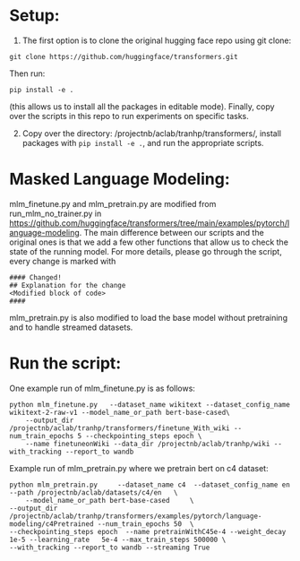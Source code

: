 # Setup:
1. The first option is to clone the original hugging face repo using git clone:
```python3
git clone https://github.com/huggingface/transformers.git
```
Then run: 
```python3
pip install -e .
```
(this allows us to install all the packages in editable mode).
Finally, copy over the scripts in this repo to run experiments on specific tasks.

2. Copy over the directory: /projectnb/aclab/tranhp/transformers/, install packages with `pip install -e .`,  and run the appropriate scripts.
# Masked Language Modeling: 
mlm_finetune.py and mlm_pretrain.py are modified from run_mlm_no_trainer.py in https://github.com/huggingface/transformers/tree/main/examples/pytorch/language-modeling. The main difference between our scripts and the original ones is that we add a few other functions that allow us to check the state of the running model. For more details, please go through the script, every change is marked with 
```python3
#### Changed!
## Explanation for the change
<Modified block of code>
####
```
mlm_pretrain.py is also modified to load the base model without pretraining and to handle streamed datasets.
# Run the script:
One example run of mlm_finetune.py is as follows:
```python3
python mlm_finetune.py   --dataset_name wikitext --dataset_config_name wikitext-2-raw-v1 --model_name_or_path bert-base-cased\
    --output_dir /projectnb/aclab/tranhp/transformers/finetune_With_wiki --num_train_epochs 5 --checkpointing_steps epoch \
    --name finetuneonWiki --data_dir /projectnb/aclab/tranhp/wiki --with_tracking --report_to wandb
```
Example run of mlm_pretrain.py where we pretrain bert on c4 dataset:
```python3
python mlm_pretrain.py     --dataset_name c4  --dataset_config_name en --path /projectnb/aclab/datasets/c4/en   \
    --model_name_or_path bert-base-cased     \
--output_dir /projectnb/aclab/tranhp/transformers/examples/pytorch/language-modeling/c4Pretrained --num_train_epochs 50  \
--checkpointing_steps epoch  --name pretrainWithC45e-4 --weight_decay 1e-5 --learning_rate   5e-4 --max_train_steps 500000 \
--with_tracking --report_to wandb --streaming True
```
